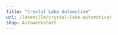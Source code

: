 ```yaml
---
title: "Crystal Lake Automotive"
url: /lakeville/crystal-lake-automotive/
shop: Autowerkstatt
---
```

